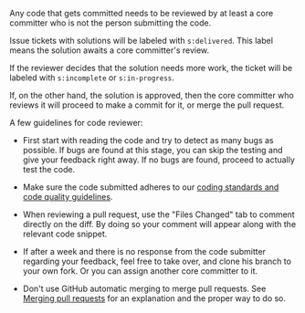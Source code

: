 Any code that gets committed needs to be reviewed by at least a core committer who is not the person submitting the code.

Issue tickets with solutions will be labeled with `s:delivered`. This label means the solution awaits a core committer's review.

If the reviewer decides that the solution needs more work, the ticket will be labeled with `s:incomplete` or `s:in-progress`.

If, on the other hand, the solution is approved, then the core committer who reviews it will proceed to make a commit for it, or merge the pull request.

A few guidelines for code reviewer:

* First start with reading the code and try to detect as many bugs as possible. If bugs are found at this stage, you can skip the testing and give your feedback right away. If no bugs are found, proceed to actually test the code.

* Make sure the code submitted adheres to our [coding standards and code quality guidelines](wiki/Coding-Standards-and-Code-Quality).

* When reviewing a pull request, use the "Files Changed" tab to comment directly on the diff. By doing so your comment will appear along with the relevant code snippet.

* If after a week and there is no response from the code submitter regarding your feedback, feel free to take over, and clone his branch to your own fork. Or you can assign another core committer to it.

* Don't use GitHub automatic merging to merge pull requests. See [Merging pull requests](Merging-Pull-Requests) for an explanation and the proper way to do so.